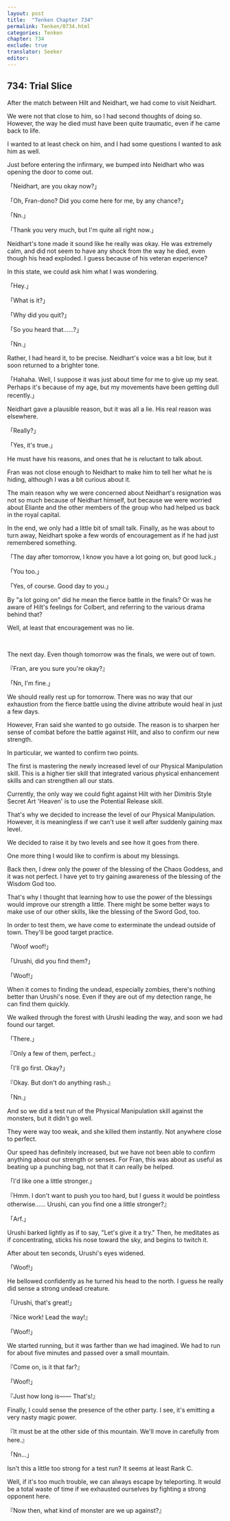 ```yaml
---
layout: post
title:  "Tenken Chapter 734"
permalink: Tenken/0734.html
categories: Tenken
chapter: 734
exclude: true
translator: Seeker
editor: 
---
```

<h2 id="ch734">734: Trial Slice</h2>

<p>After the match between Hilt and Neidhart, we had come to visit Neidhart.</p>

<p>We were not that close to him, so I had second thoughts of doing so. However, the way he died must have been quite traumatic, even if he came back to life.</p>

<p>I wanted to at least check on him, and I had some questions I wanted to ask him as well.</p>

<p>Just before entering the infirmary, we bumped into Neidhart who was opening the door to come out.</p>

<p>「Neidhart, are you okay now?」</p>
<p>「Oh, Fran-dono? Did you come here for me, by any chance?」</p>
<p>「Nn.」</p>
<p>「Thank you very much, but I'm quite all right now.」</p>

<p>Neidhart's tone made it sound like he really was okay. He was extremely calm, and did not seem to have any shock from the way he died, even though his head exploded. I guess because of his veteran experience?</p>

<p>In this state, we could ask him what I was wondering.</p>

<p>「Hey.」</p>
<p>「What is it?」</p>
<p>「Why did you quit?」</p>
<p>「So you heard that……?」</p>
<p>「Nn.」</p>

<p>Rather, I had heard it, to be precise. Neidhart's voice was a bit low, but it soon returned to a brighter tone.</p>

<p>「Hahaha. Well, I suppose it was just about time for me to give up my seat. Perhaps it's because of my age, but my movements have been getting dull recently.」</p>

<p>Neidhart gave a plausible reason, but it was all a lie. His real reason was elsewhere.</p>

<p>「Really?」</p>
<p>「Yes, it's true.」</p>

<p>He must have his reasons, and ones that he is reluctant to talk about.</p>

<p>Fran was not close enough to Neidhart to make him to tell her what he is hiding, although I was a bit curious about it.</p>

<p>The main reason why we were concerned about Neidhart's resignation was not so much because of Neidhart himself, but because we were worried about Eliante and the other members of the group who had helped us back in the royal capital.</p>

<p>In the end, we only had a little bit of small talk. Finally, as he was about to turn away, Neidhart spoke a few words of encouragement as if he had just remembered something.</p>

<p>「The day after tomorrow, I know you have a lot going on, but good luck.」</p>
<p>「You too.」</p>
<p>「Yes, of course. Good day to you.」</p>

<p>By "a lot going on" did he mean the fierce battle in the finals? Or was he aware of Hilt's feelings for Colbert, and referring to the various drama behind that?</p>

<p>Well, at least that encouragement was no lie.</p>

<br>
<p>The next day. Even though tomorrow was the finals, we were out of town.</p>

<p>『Fran, are you sure you're okay?』</p>
<p>「Nn, I'm fine.」</p>

<p>We should really rest up for tomorrow. There was no way that our exhaustion from the fierce battle using the divine attribute would heal in just a few days.</p>

<p>However, Fran said she wanted to go outside. The reason is to sharpen her sense of combat before the battle against Hilt, and also to confirm our new strength.</p>

<p>In particular, we wanted to confirm two points.</p>

<p>The first is mastering the newly increased level of our Physical Manipulation skill. This is a higher tier skill that integrated various physical enhancement skills and can strengthen all our stats.</p>

<p>Currently, the only way we could fight against Hilt with her Dimitris Style Secret Art 'Heaven' is to use the Potential Release skill.</p>

<p>That's why we decided to increase the level of our Physical Manipulation. However, it is meaningless if we can't use it well after suddenly gaining max level.</p>

<p>We decided to raise it by two levels and see how it goes from there.</p>

<p>One more thing I would like to confirm is about my blessings.</p>

<p>Back then, I drew only the power of the blessing of the Chaos Goddess, and it was not perfect. I have yet to try gaining awareness of the blessing of the Wisdom God too.</p>

<p>That's why I thought that learning how to use the power of the blessings would improve our strength a little. There might be some better ways to make use of our other skills, like the blessing of the Sword God, too.</p>

<p>In order to test them, we have come to exterminate the undead outside of town. They'll be good target practice.</p>

<p>「Woof woof!」</p>
<p>「Urushi, did you find them?」</p>
<p>「Woof!」</p>

<p>When it comes to finding the undead, especially zombies, there's nothing better than Urushi's nose. Even if they are out of my detection range, he can find them quickly.</p>

<p>We walked through the forest with Urushi leading the way, and soon we had found our target.</p>

<p>「There.」</p>
<p>『Only a few of them, perfect.』</p>
<p>「I'll go first. Okay?」</p>
<p>『Okay. But don't do anything rash.』</p>
<p>「Nn.」</p>

<p>And so we did a test run of the Physical Manipulation skill against the monsters, but it didn't go well.</p>

<p>They were way too weak, and she killed them instantly. Not anywhere close to perfect.</p>

<p>Our speed has definitely increased, but we have not been able to confirm anything about our strength or senses. For Fran, this was about as useful as beating up a punching bag, not that it can really be helped.</p>

<p>「I'd like one a little stronger.」</p>
<p>『Hmm. I don't want to push you too hard, but I guess it would be pointless otherwise…… Urushi, can you find one a little stronger?』</p>
<p>「Arf.」</p>

<p>Urushi barked lightly as if to say, "Let's give it a try." Then, he meditates as if concentrating, sticks his nose toward the sky, and begins to twitch it.</p>

<p>After about ten seconds, Urushi's eyes widened.</p>

<p>「Woof!」</p>

<p>He bellowed confidently as he turned his head to the north. I guess he really did sense a strong undead creature.</p>

<p>「Urushi, that's great!」</p>
<p>『Nice work! Lead the way!』</p>
<p>「Woof!」</p>

<p>We started running, but it was farther than we had imagined. We had to run for about five minutes and passed over a small mountain.</p>

<p>『Come on, is it that far?』</p>
<p>「Woof!」</p>
<p>『Just how long is―― That's!』</p>

<p>Finally, I could sense the presence of the other party. I see, it's emitting a very nasty magic power.</p>

<p>『It must be at the other side of this mountain. We'll move in carefully from here.』</p>
<p>「Nn…」</p>

<p>Isn't this a little too strong for a test run? It seems at least Rank C.</p>

<p>Well, if it's too much trouble, we can always escape by teleporting. It would be a total waste of time if we exhausted ourselves by fighting a strong opponent here.</p>

<p>『Now then, what kind of monster are we up against?』</p>









